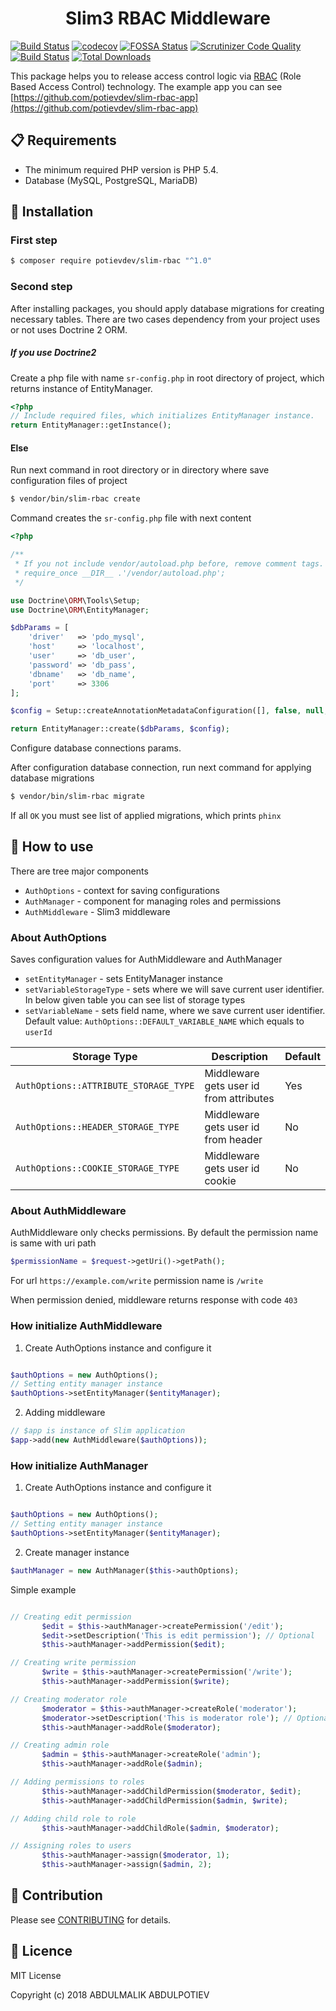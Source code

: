<div align="center">
    <h1> Slim3 RBAC Middleware </h1>
</div>

[![Build Status](https://travis-ci.org/potievdev/slim-rbac.svg?branch=master)](https://travis-ci.org/potievdev/slim-rbac)
[![codecov](https://codecov.io/gh/potievdev/slim-rbac/branch/master/graph/badge.svg)](https://codecov.io/gh/potievdev/slim-rbac)
[![FOSSA Status](https://app.fossa.io/api/projects/git%2Bgithub.com%2Fpotievdev%2Fslim-rbac.svg?type=shield)](https://app.fossa.io/projects/git%2Bgithub.com%2Fpotievdev%2Fslim-rbac?ref=badge_shield)
[![Scrutinizer Code Quality](https://scrutinizer-ci.com/g/potievdev/slim-rbac/badges/quality-score.png?b=master)](https://scrutinizer-ci.com/g/potievdev/slim-rbac/?branch=master)
[![Build Status](https://scrutinizer-ci.com/g/potievdev/slim-rbac/badges/build.png?b=master)](https://scrutinizer-ci.com/g/potievdev/slim-rbac/build-status/master)
[![Total Downloads](https://poser.pugx.org/potievdev/slim-rbac/downloads)](https://packagist.org/packages/potievdev/slim-rbac)

This package helps you to release access control logic via [RBAC](https://en.wikipedia.org/wiki/Role-based_access_control) (Role Based Access Control) technology. The example app you can see [https://github.com/potievdev/slim-rbac-app](https://github.com/potievdev/slim-rbac-app)

## :clipboard: Requirements

- The minimum required PHP version is PHP 5.4.
- Database (MySQL, PostgreSQL, MariaDB)

## :wrench: Installation

### First step

```sh
$ composer require potievdev/slim-rbac "^1.0"
```

### Second step

After installing packages, you should apply database migrations for
creating necessary tables. There are two cases dependency from your
project uses or not uses Doctrine 2 ORM.


##### If you use  Doctrine2

Create a php file with name `sr-config.php` in root directory of project,
 which returns instance of EntityManager.

```php
<?php
// Include required files, which initializes EntityManager instance.
return EntityManager::getInstance();
```

#### Else

Run next command in root directory or in directory where save
configuration files of project

```sh
$ vendor/bin/slim-rbac create
```

Command creates the `sr-config.php` file with next content

```php
<?php

/**
 * If you not include vendor/autoload.php before, remove comment tags.
 * require_once __DIR__ .'/vendor/autoload.php';
 */

use Doctrine\ORM\Tools\Setup;
use Doctrine\ORM\EntityManager;

$dbParams = [
    'driver'   => 'pdo_mysql',
    'host'     => 'localhost',
    'user'     => 'db_user',
    'password' => 'db_pass',
    'dbname'   => 'db_name',
    'port'     => 3306
];

$config = Setup::createAnnotationMetadataConfiguration([], false, null, null, false);

return EntityManager::create($dbParams, $config);
```

Configure database connections params.


After configuration database connection, run next command for applying database migrations

```sh
$ vendor/bin/slim-rbac migrate
```

If all `OK` you must see list of applied migrations, which prints `phinx`


## :hammer: How to use

There are tree major components

- `AuthOptions` - context for saving configurations
- `AuthManager` - component for managing roles and permissions
- `AuthMiddleware` - Slim3 middleware

### About AuthOptions
Saves configuration values for AuthMiddleware and AuthManager
- `setEntityManager` - sets EntityManager instance
- `setVariableStorageType` - sets where we will save current user identifier.
In below given table you can see list of storage types
- `setVariableName` - sets field name, where we save current user identifier.
Default value: `AuthOptions::DEFAULT_VARIABLE_NAME` which equals to `userId`

| Storage Type | Description | Default |
| ------------ | ----------- | ------- |
| `AuthOptions::ATTRIBUTE_STORAGE_TYPE` | Middleware gets user id from attributes | Yes |
| `AuthOptions::HEADER_STORAGE_TYPE` | Middleware gets user id from header | No |
| `AuthOptions::COOKIE_STORAGE_TYPE` | Middleware gets user id cookie | No |


### About AuthMiddleware
AuthMiddleware only checks permissions.
By default the permission name is same with uri path

```php
$permissionName = $request->getUri()->getPath();
```
For url `https://example.com/write` permission name is `/write`  

When permission denied, middleware returns response with code `403`


### How initialize AuthMiddleware 

1. Create AuthOptions instance and configure it 

```php

$authOptions = new AuthOptions();
// Setting entity manager instance
$authOptions->setEntityManager($entityManager);

```
2. Adding middleware

```php
// $app is instance of Slim application
$app->add(new AuthMiddleware($authOptions));
```

### How initialize  AuthManager
 1. Create AuthOptions instance and configure it 
 
 ```php
 
 $authOptions = new AuthOptions();
 // Setting entity manager instance
 $authOptions->setEntityManager($entityManager);
 
 ```
 2. Create manager instance
 
 ```php
$authManager = new AuthManager($this->authOptions);
 ```
 
Simple example
 ```php

 // Creating edit permission
        $edit = $this->authManager->createPermission('/edit');
        $edit->setDescription('This is edit permission'); // Optional
        $this->authManager->addPermission($edit);

// Creating write permission
        $write = $this->authManager->createPermission('/write');
        $this->authManager->addPermission($write);

// Creating moderator role
        $moderator = $this->authManager->createRole('moderator');
        $moderator->setDescription('This is moderator role'); // Optional
        $this->authManager->addRole($moderator);

// Creating admin role
        $admin = $this->authManager->createRole('admin');
        $this->authManager->addRole($admin);

// Adding permissions to roles
        $this->authManager->addChildPermission($moderator, $edit);
        $this->authManager->addChildPermission($admin, $write);

// Adding child role to role
        $this->authManager->addChildRole($admin, $moderator);

// Assigning roles to users
        $this->authManager->assign($moderator, 1);
        $this->authManager->assign($admin, 2);
 ```

## :crossed_flags: Contribution
Please see [CONTRIBUTING](CONTRIBUTING.md) for details.

## :memo: Licence
MIT License

Copyright (c) 2018 ABDULMALIK ABDULPOTIEV
